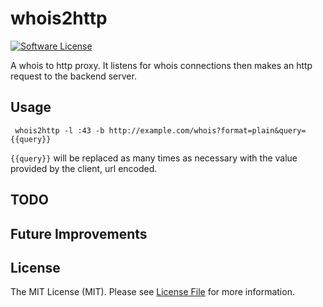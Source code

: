 whois2http
==============

[![Software License][ico-license]](LICENSE.md)

A whois to http proxy. It listens for whois connections then makes an http request to the backend server.

Usage
-----

     whois2http -l :43 -b http://example.com/whois?format=plain&query={{query}}

`{{query}}` will be replaced as many times as necessary with the value provided by the client, url encoded.

TODO
----


Future Improvements
-------------------

License
-------

The MIT License (MIT). Please see [License File](LICENSE.md) for more information.

[ico-license]: https://img.shields.io/badge/license-MIT-brightgreen.svg?style=flat-square

